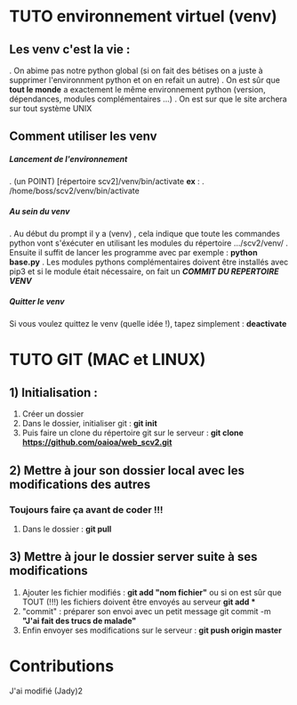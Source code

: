 # TUTO environnement virtuel (venv)

## Les venv c'est la vie :
. On abime pas notre python global (si on fait des bétises on a juste à supprimer l'environnment python et on en refait un autre) 
. On est sûr que **tout le monde** a exactement le même environnement python (version, dépendances, modules complémentaires ...)
. On est sur que le site archera sur tout système  UNIX

## Comment utiliser les venv 
##### Lancement de l'environnement
 \. (un POINT)  [répertoire scv2]/venv/bin/activate
  **ex** : . /home/boss/scv2/venv/bin/activate
  
##### Au sein du venv
. Au début du prompt il y a (venv) , cela indique que toute les commandes python vont s'éxécuter en utilisant les modules du répertoire .../scv2/venv/
. Ensuite il suffit de lancer les programme avec par exemple : **python base.py**
. Les modules pythons complémentaires doivent être installés avec pip3 et si le module était nécessaire, on fait un ***COMMIT DU REPERTOIRE VENV***

##### Quitter le venv
Si vous voulez quittez le venv (quelle idée !), tapez simplement : **deactivate**
# TUTO GIT (MAC et LINUX)

## 1) Initialisation :
1. Créer un dossier  
2.  Dans le dossier, initialiser  git : **git init**  
3.  Puis faire un clone du répertoire git sur le serveur : **git clone https://github.com/oaioa/web_scv2.git**

## 2) Mettre à jour son dossier local avec les modifications des autres
### Toujours faire ça avant de coder !!!
1. Dans le dossier : **git pull**

## 3) Mettre à jour le dossier server suite à ses modifications
1. Ajouter les fichier modifiés : **git add "nom fichier"**  ou si on est sûr que TOUT (!!!) les fichiers doivent être envoyés au serveur **git add \*** 
2. "commit" : préparer son envoi avec un petit message git commit -m **"J'ai fait des trucs de malade"**
3. Enfin envoyer ses modifications sur le serveur : **git push origin master**

# Contributions

J'ai modifié (Jady)2
